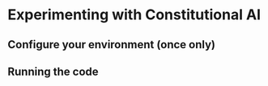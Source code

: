 # Experimenting with Constitutional AI

## Configure your environment (once only)

## Running the code